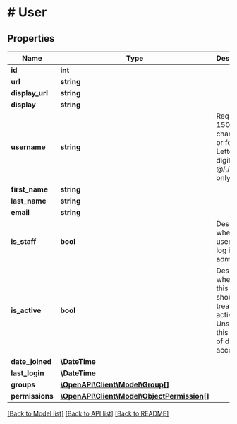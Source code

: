 # # User

## Properties

Name | Type | Description | Notes
------------ | ------------- | ------------- | -------------
**id** | **int** |  | [readonly]
**url** | **string** |  | [readonly]
**display_url** | **string** |  | [readonly]
**display** | **string** |  | [readonly]
**username** | **string** | Required. 150 characters or fewer. Letters, digits and @/./+/-/_ only. |
**first_name** | **string** |  | [optional]
**last_name** | **string** |  | [optional]
**email** | **string** |  | [optional]
**is_staff** | **bool** | Designates whether the user can log into this admin site. | [optional]
**is_active** | **bool** | Designates whether this user should be treated as active. Unselect this instead of deleting accounts. | [optional]
**date_joined** | **\DateTime** |  | [optional]
**last_login** | **\DateTime** |  | [optional]
**groups** | [**\OpenAPI\Client\Model\Group[]**](Group.md) |  | [optional]
**permissions** | [**\OpenAPI\Client\Model\ObjectPermission[]**](ObjectPermission.md) |  | [optional]

[[Back to Model list]](../../README.md#models) [[Back to API list]](../../README.md#endpoints) [[Back to README]](../../README.md)
